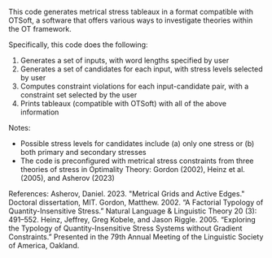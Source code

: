 This code generates metrical stress tableaux in a format compatible with OTSoft, a software that offers various ways to investigate theories within the OT framework.

Specifically, this code does the following:
1. Generates a set of inputs, with word lengths specified by user
2. Generates a set of candidates for each input, with stress levels selected by user
3. Computes constraint violations for each input-candidate pair, with a constraint set selected by the user
4. Prints tableaux (compatible with OTSoft) with all of the above information

Notes:
- Possible stress levels for candidates include (a) only one stress or (b) both primary and secondary stresses
- The code is preconfigured with metrical stress constraints from three theories of stress in Optimality Theory: Gordon (2002), Heinz et al. (2005), and Asherov (2023)

References:
Asherov, Daniel. 2023. "Metrical Grids and Active Edges." Doctoral dissertation, MIT.
Gordon, Matthew. 2002. “A Factorial Typology of Quantity-Insensitive Stress.” Natural Language & Linguistic Theory 20 (3): 491–552.
Heinz, Jeffrey, Greg Kobele, and Jason Riggle. 2005. “Exploring the Typology of Quantity-Insensitive Stress Systems without Gradient Constraints.” Presented in the 79th Annual Meeting of the Linguistic Society of America, Oakland.
